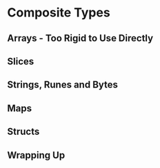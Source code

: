 # Composite Types

## Arrays - Too Rigid to Use Directly

## Slices

## Strings, Runes and Bytes

## Maps

## Structs

## Wrapping Up
